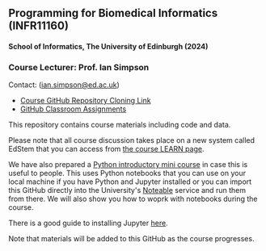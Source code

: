## Programming for Biomedical Informatics (INFR11160)
#### School of Informatics, The University of Edinburgh (2024)

### Course Lecturer: Prof. Ian Simpson

Contact: ([ian.simpson@ed.ac.uk](mailto:ian.simpson@ed.ac.uk))

- [Course GitHub Repository Cloning Link](https://github.com/tisimpson/pbi.git)
- [GitHub Classroom Assignments](https://github.com/biomedical-informatics)

This repository contains course materials including code and data.

Please note that all course discussion takes place on a new system called EdStem that you can access from [the course LEARN page](https://www.learn.ed.ac.uk).

We have also prepared a [Python introductory mini course](https://github.com/tisimpson/pbi/tree/main/python_basics) in case this is useful to people. This uses Python notebooks that you can use on your local machine if you have Python and Jupyter installed or you can import this GitHub directly into the University's [Noteable](https://noteable.edina.ac.uk/launch) service and run them from there. We will also show you how to woprk with notebooks during the course.

There is a good guide to installing Jupyter [here](https://jupyter.org/install).

Note that materials will be added to this GitHub as the course progresses.
